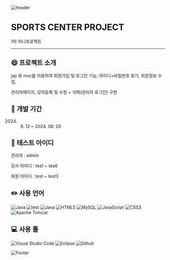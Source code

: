 ![header](https://capsule-render.vercel.app/api?type=waving&color=7598f7&height=300&section=header&text=SPORTS%20CENTER%20PROJECT&fontColor=555555&fontSize=50)



# SPORTS CENTER PROJECT

1차 미니프로젝트

---



## 😄 프로젝트 소개

jsp 와 mvc를 이용하여 회원가입 및 로그인 기능, 아이디+비밀번호 찾기, 회원정보 수정, 

관리자페이지, 강의등록 및 수정 + 삭제(관리자 로그인) 구현


## 📆 개발 기간
2024. 08. 12 ~ 2024. 08. 20

## 🎯 테스트 아이디

관리자 : admin

강사 아이디 : tea1 ~ tea6

회원 아이디 : test ~ test3



## ✏️ 사용 언어
![Java](https://img.shields.io/badge/JSP-333333?style=for-the-badge&logoColor=white) ![test](https://img.shields.io/badge/SERVLET-ff9900?style=for-the-badge&logoColor=white) ![Java](https://img.shields.io/badge/java-%23ED8B00.svg?style=for-the-badge&logo=openjdk&logoColor=white) ![HTML5](https://img.shields.io/badge/html5-%23E34F26.svg?style=for-the-badge&logo=html5&logoColor=white) ![MySQL](https://img.shields.io/badge/mysql-4479A1.svg?style=for-the-badge&logo=mysql&logoColor=white) ![JavaScript](https://img.shields.io/badge/javascript-%23323330.svg?style=for-the-badge&logo=javascript&logoColor=%23F7DF1E) ![CSS3](https://img.shields.io/badge/css3-%231572B6.svg?style=for-the-badge&logo=css3&logoColor=white) ![Apache Tomcat](https://img.shields.io/badge/apache%20tomcat-%23F8DC75.svg?style=for-the-badge&logo=apache-tomcat&logoColor=black)




## 💻 사용 툴
![Visual Studio Code](https://img.shields.io/badge/Visual%20Studio%20Code-0078d7.svg?style=for-the-badge&logo=visual-studio-code&logoColor=white) ![Eclipse](https://img.shields.io/badge/Eclipse-FE7A16.svg?style=for-the-badge&logo=Eclipse&logoColor=white) ![Github](https://img.shields.io/badge/github-121013?style=for-the-badge&logo=github&logoColor=white)




![Footer](https://capsule-render.vercel.app/api?type=waving&color=7598f7&height=200&section=footer)


